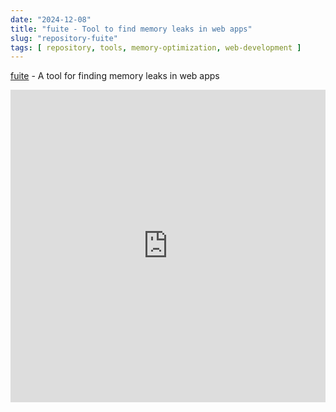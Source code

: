 ```yaml
---
date: "2024-12-08"
title: "fuite - Tool to find memory leaks in web apps"
slug: "repository-fuite"
tags: [ repository, tools, memory-optimization, web-development ]
---
```




[fuite][1] - A tool for finding memory leaks in web apps

<iframe width="100%" height="500px" src="https://www.youtube.com/embed/H0BHL2lo89M?si=0kP6LGDA15ybQsbj&utm_source=divinedragon.github.io" title="YouTube video player" frameborder="0" referrerpolicy="strict-origin-when-cross-origin" allowfullscreen></iframe>



   [1]: https://github.com/nolanlawson/fuite
